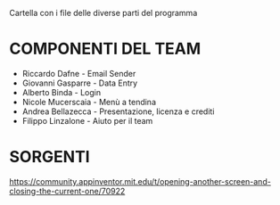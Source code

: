 Cartella con i file delle diverse parti del programma

# COMPONENTI DEL TEAM
* Riccardo Dafne - Email Sender
* Giovanni Gasparre - Data Entry
* Alberto Binda - Login
* Nicole Mucerscaia - Menù a tendina
* Andrea Bellazecca - Presentazione, licenza e crediti
* Filippo Linzalone - Aiuto per il team

# SORGENTI
https://community.appinventor.mit.edu/t/opening-another-screen-and-closing-the-current-one/70922
